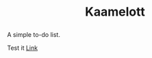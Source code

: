 # <p align="center">Kaamelott</p>
  
A simple to-do list.

Test it 
[Link](https://codingneverend.github.io/Todo-list/)
